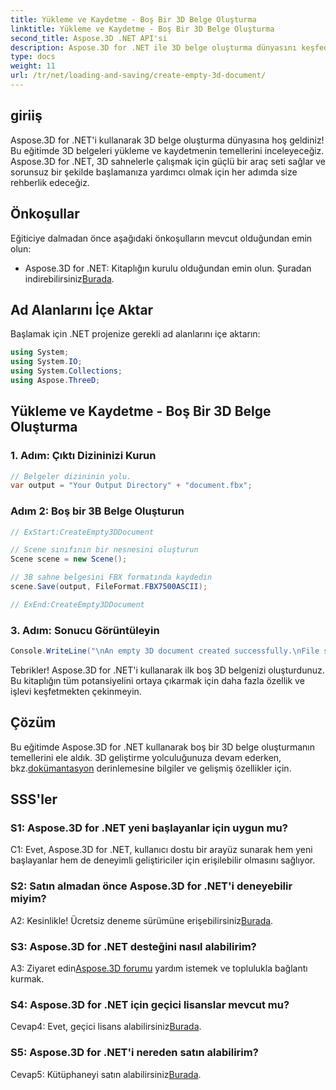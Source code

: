 ```yaml
---
title: Yükleme ve Kaydetme - Boş Bir 3D Belge Oluşturma
linktitle: Yükleme ve Kaydetme - Boş Bir 3D Belge Oluşturma
second_title: Aspose.3D .NET API'si
description: Aspose.3D for .NET ile 3D belge oluşturma dünyasını keşfedin. Çarpıcı 3D sahneleri zahmetsizce oluşturun, düzenleyin ve kaydedin.
type: docs
weight: 11
url: /tr/net/loading-and-saving/create-empty-3d-document/
---
```

## giriiş

Aspose.3D for .NET'i kullanarak 3D belge oluşturma dünyasına hoş geldiniz! Bu eğitimde 3D belgeleri yükleme ve kaydetmenin temellerini inceleyeceğiz. Aspose.3D for .NET, 3D sahnelerle çalışmak için güçlü bir araç seti sağlar ve sorunsuz bir şekilde başlamanıza yardımcı olmak için her adımda size rehberlik edeceğiz.

## Önkoşullar

Eğiticiye dalmadan önce aşağıdaki önkoşulların mevcut olduğundan emin olun:

-  Aspose.3D for .NET: Kitaplığın kurulu olduğundan emin olun. Şuradan indirebilirsiniz[Burada](https://releases.aspose.com/3d/net/).

## Ad Alanlarını İçe Aktar

Başlamak için .NET projenize gerekli ad alanlarını içe aktarın:

```csharp
using System;
using System.IO;
using System.Collections;
using Aspose.ThreeD;
```

## Yükleme ve Kaydetme - Boş Bir 3D Belge Oluşturma

### 1. Adım: Çıktı Dizininizi Kurun

```csharp
// Belgeler dizininin yolu.
var output = "Your Output Directory" + "document.fbx";
```

### Adım 2: Boş bir 3B Belge Oluşturun

```csharp
// ExStart:CreateEmpty3DDocument

// Scene sınıfının bir nesnesini oluşturun
Scene scene = new Scene();

// 3B sahne belgesini FBX formatında kaydedin
scene.Save(output, FileFormat.FBX7500ASCII);

// ExEnd:CreateEmpty3DDocument
```

### 3. Adım: Sonucu Görüntüleyin

```csharp
Console.WriteLine("\nAn empty 3D document created successfully.\nFile saved at " + output);
```

Tebrikler! Aspose.3D for .NET'i kullanarak ilk boş 3D belgenizi oluşturdunuz. Bu kitaplığın tüm potansiyelini ortaya çıkarmak için daha fazla özellik ve işlevi keşfetmekten çekinmeyin.

## Çözüm

 Bu eğitimde Aspose.3D for .NET kullanarak boş bir 3D belge oluşturmanın temellerini ele aldık. 3D geliştirme yolculuğunuza devam ederken, bkz.[dokümantasyon](https://reference.aspose.com/3d/net/) derinlemesine bilgiler ve gelişmiş özellikler için.

## SSS'ler

### S1: Aspose.3D for .NET yeni başlayanlar için uygun mu?

C1: Evet, Aspose.3D for .NET, kullanıcı dostu bir arayüz sunarak hem yeni başlayanlar hem de deneyimli geliştiriciler için erişilebilir olmasını sağlıyor.

### S2: Satın almadan önce Aspose.3D for .NET'i deneyebilir miyim?

 A2: Kesinlikle! Ücretsiz deneme sürümüne erişebilirsiniz[Burada](https://releases.aspose.com/).

### S3: Aspose.3D for .NET desteğini nasıl alabilirim?

 A3: Ziyaret edin[Aspose.3D forumu](https://forum.aspose.com/c/3d/18) yardım istemek ve toplulukla bağlantı kurmak.

### S4: Aspose.3D for .NET için geçici lisanslar mevcut mu?

 Cevap4: Evet, geçici lisans alabilirsiniz[Burada](https://purchase.aspose.com/temporary-license/).

### S5: Aspose.3D for .NET'i nereden satın alabilirim?

 Cevap5: Kütüphaneyi satın alabilirsiniz[Burada](https://purchase.aspose.com/buy).